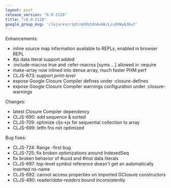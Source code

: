 ```yaml
---
layout: post
release_version: "0.0-2120"
title: "r0.0-2120"
google_group_msg: 'clojurescript/mUVbtdnAvHA/LisdVWyAJKwJ'
---
```


Enhancements:

* inline source map information available to REPLs, enabled in browser REPL
* #js data literal support added
* :include-macros true and :refer-macros [syms ...] allowed in :require
* make-array now inlined into dense array, much faster PHM perf
* CLJS-673: support *print-level*
* expose Google Closure Compiler defines under :closure-defines
* expose Google Closure Compiler warnings configuration under :closure-warnings

Changes:

* latest Closure Compiler dependency
* CLJS-690: add sequence & sorted
* CLJS-709: optimize cljs->js for sequential collection to array
* CLJS-699: letfn fns not optimized

Bug fixes:

* CLJS-724: Range -first bug
* CLJS-725: fix broken optimizations around IndexedSeq
* fix broken behavior of #uuid and #inst data literals
* CLJS-697: top-level symbol reference doesn't get an automatically inserted ns-name
* CLJS-692: cannot access properties on imported GClosure constructors
* CLJS-480: reader/*data-readers* bound inconsistently

